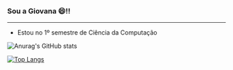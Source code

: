### Sou a Giovana 😄!!
_______________________________________________________________________________________________________________________________________________________________
- Estou no 1º semestre de Ciência da Computação

![Anurag's GitHub stats](https://github-readme-stats.vercel.app/api?username=giamorim21&show_icons=true&theme=radical)

[![Top Langs](https://github-readme-stats.vercel.app/api/top-langs/?username=giamorim21&layout=donut)](https://github.com/giamorim21/github-readme-stats)


